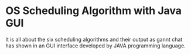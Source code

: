 # OS Scheduling Algorithm with Java GUI

It is all about the six scheduling algorithms and their output as gannt chat has shown in an GUI interface developed by JAVA programming language.
